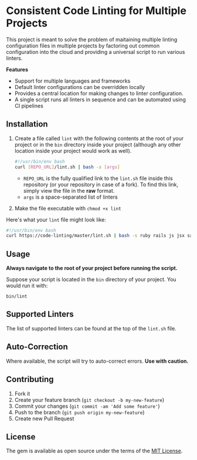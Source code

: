 

# Consistent Code Linting for Multiple Projects  
  
This project is meant to solve the problem of maitaining multiple linting configuration files in multiple projects by factoring out common configuration into the cloud and providing a universal script to run various linters.

**Features**

 - Support for multiple languages and frameworks
 - Default linter configurations can be overridden locally
 - Provides a central location for making changes to linter configuration.
 - A single script runs all linters in sequence and can be automated using CI pipelines
  
## Installation

1. Create a file called `lint` with the following contents at the root of your project or in the `bin` directory inside your project (although any other location inside your project would work as well).

    ```bash
    #!/usr/bin/env bash
    curl [REPO_URL]/lint.sh | bash -s [args]
    ```

    *  `REPO_URL` is the fully qualified link to the `lint.sh` file inside this repository (or your repository in case of a fork). To find this link, simply view the file in the **raw** format.
    * `args` is a space-separated list of linters

2. Make the file executable with `chmod +x lint`

Here's what your `lint` file might look like:

```bash
#!/usr/bin/env bash
curl https://code-linting/master/lint.sh | bash -s ruby rails js jsx sass
```

## Usage

**Always navigate to the root of your project before running the script.**

Suppose your script is located in the `bin` directory of your project. You would run it with:
  
`bin/lint`
  
## Supported Linters  
  
The list of supported linters can be found at the top of the `lint.sh` file.


## Auto-Correction  
  
Where available, the script will try to auto-correct errors. **Use with caution.**  

## Contributing 
  
1. Fork it  
2. Create your feature branch (`git checkout -b my-new-feature`)  
3. Commit your changes (`git commit -am 'Add some feature'`)  
4. Push to the branch (`git push origin my-new-feature`)  
5. Create new Pull Request  
  
  
## License  
  
The gem is available as open source under the terms of the [MIT License](http://opensource.org/licenses/MIT).